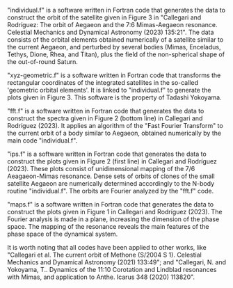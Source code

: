 "individual.f"  is a software written in Fortran code that generates the data to construct the orbit of the satellite given in Figure 3 in "Callegari and Rodríguez: The orbit of Aegaeon and the 7:6 Mimas-Aegaeon resonance. Celestial Mechanics and Dynamical Astronomy (2023) 135:21". The data consists of the orbital elements obtained numerically of a satellite similar to the current Aegaeon,  and perturbed by several bodies (Mimas, Enceladus, Tethys, Dione, Rhea, and Titan), plus the field of the non-spherical shape of the out-of-round Saturn. 

"xyz-geometric.f" is a software written in Fortran code that transforms the rectangular coordinates of the integrated satellites in the so-called 'geometric orbital elements'. It is linked to "individual.f" to generate the plots given in Figure 3. This software is the property of Tadashi Yokoyama.

"fft.f"  is a software written in Fortran code that generates the data to construct the spectra given in Figure 2 (bottom line) in Callegari and Rodríguez (2023). It applies an algorithm of the "Fast Fourier Transform" to the current orbit of a body similar to Aegaeon, obtained numerically by the main code "individual.f". 

"ips.f" is a software written in Fortran code that generates the data to construct the plots given in Figure 2 (first line) in Callegari and Rodríguez (2023). These plots consist of unidimensional mapping of the 7/6 Aeagaeon-Mimas resonance. Dense sets of orbits of clones of the small satellite Aegaeon are numerically determined accordingly to the N-body routine "individual.f". The orbits are Fourier analyzed by the "fft.f" code.  

"maps.f" is a software written in Fortran code that generates the data to construct the plots given in Figure 1 in Callegari and Rodríguez (2023). The Fourier analysis is made in a plane, increasing the dimension of the phase space. The mapping of the resonance reveals the main features of the phase space of the dynamical system.

It is worth noting that all codes have been applied to other works, like "Callegari et al. The current orbit of Methone (S/2004 S 1). Celestial Mechanics and Dynamical Astronomy (2021) 133:49"; and "Callegari, N. and Yokoyama, T.. Dynamics of the 11:10 Corotation and Lindblad resonances with Mimas, and application to Anthe. Icarus 348 (2020) 113820".
